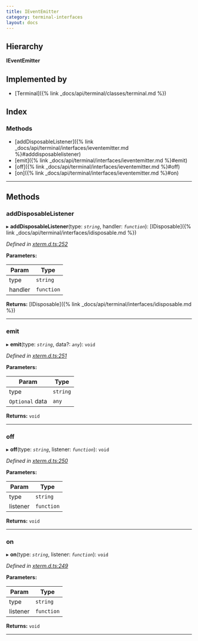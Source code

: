 ```yaml
---
title: IEventEmitter
category: terminal-interfaces
layout: docs
---
```


## Hierarchy

**IEventEmitter**

## Implemented by

* [Terminal]({% link _docs/api/terminal/classes/terminal.md %})

## Index

### Methods

* [addDisposableListener]({% link _docs/api/terminal/interfaces/ieventemitter.md %}#adddisposablelistener)
* [emit]({% link _docs/api/terminal/interfaces/ieventemitter.md %}#emit)
* [off]({% link _docs/api/terminal/interfaces/ieventemitter.md %}#off)
* [on]({% link _docs/api/terminal/interfaces/ieventemitter.md %}#on)

---

## Methods

<a id="adddisposablelistener"></a>

###  addDisposableListener

▸ **addDisposableListener**(type: *`string`*, handler: *`function`*): [IDisposable]({% link _docs/api/terminal/interfaces/idisposable.md %})

*Defined in [xterm.d.ts:252](https://github.com/xtermjs/xterm.js/blob/master/typings/xterm.d.ts#L252)*

**Parameters:**

| Param | Type |
| ------ | ------ |
| type | `string` |
| handler | `function` |

**Returns:** [IDisposable]({% link _docs/api/terminal/interfaces/idisposable.md %})

___
<a id="emit"></a>

###  emit

▸ **emit**(type: *`string`*, data?: *`any`*): `void`

*Defined in [xterm.d.ts:251](https://github.com/xtermjs/xterm.js/blob/master/typings/xterm.d.ts#L251)*

**Parameters:**

| Param | Type |
| ------ | ------ |
| type | `string` |
| `Optional` data | `any` |

**Returns:** `void`

___
<a id="off"></a>

###  off

▸ **off**(type: *`string`*, listener: *`function`*): `void`

*Defined in [xterm.d.ts:250](https://github.com/xtermjs/xterm.js/blob/master/typings/xterm.d.ts#L250)*

**Parameters:**

| Param | Type |
| ------ | ------ |
| type | `string` |
| listener | `function` |

**Returns:** `void`

___
<a id="on"></a>

###  on

▸ **on**(type: *`string`*, listener: *`function`*): `void`

*Defined in [xterm.d.ts:249](https://github.com/xtermjs/xterm.js/blob/master/typings/xterm.d.ts#L249)*

**Parameters:**

| Param | Type |
| ------ | ------ |
| type | `string` |
| listener | `function` |

**Returns:** `void`

___

